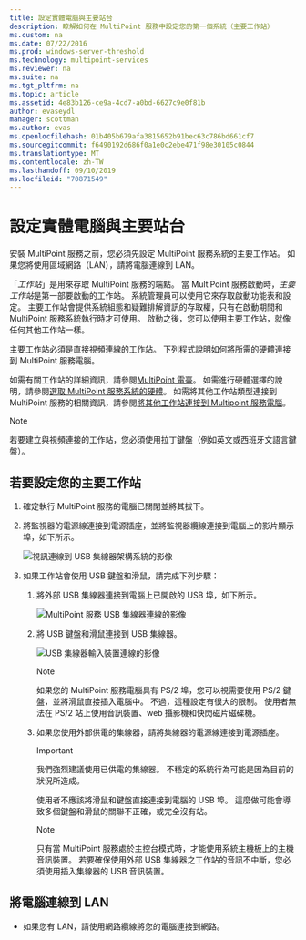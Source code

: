 ```yaml
---
title: 設定實體電腦與主要站台
description: 瞭解如何在 MultiPoint 服務中設定您的第一個系統（主要工作站）
ms.custom: na
ms.date: 07/22/2016
ms.prod: windows-server-threshold
ms.technology: multipoint-services
ms.reviewer: na
ms.suite: na
ms.tgt_pltfrm: na
ms.topic: article
ms.assetid: 4e83b126-ce9a-4cd7-a0bd-6627c9e0f81b
author: evaseydl
manager: scottman
ms.author: evas
ms.openlocfilehash: 01b405b679afa3815652b91bec63c786bd661cf7
ms.sourcegitcommit: f6490192d686f0a1e0c2ebe471f98e30105c0844
ms.translationtype: MT
ms.contentlocale: zh-TW
ms.lasthandoff: 09/10/2019
ms.locfileid: "70871549"
---
```

# <a name="set-up-the-physical-computer-and-primary-station"></a>設定實體電腦與主要站台
安裝 MultiPoint 服務之前，您必須先設定 MultiPoint 服務系統的主要工作站。 如果您將使用區域網路（LAN），請將電腦連線到 LAN。  
  
「*工作站*」是用來存取 MultiPoint 服務的端點。 當 MultiPoint 服務啟動時，*主要工作站*是第一部要啟動的工作站。 系統管理員可以使用它來存取啟動功能表和設定。 主要工作站會提供系統組態和疑難排解資訊的存取權，只有在啟動期間和 MultiPoint 服務系統執行時才可使用。 啟動之後，您可以使用主要工作站，就像任何其他工作站一樣。  
  
主要工作站必須是直接視頻連線的工作站。 下列程式說明如何將所需的硬體連接到 MultiPoint 服務電腦。  
  
如需有關工作站的詳細資訊，請參閱[MultiPoint 電臺](multipoint-services-stations.md)。 如需進行硬體選擇的說明，請參閱[選取 MultiPoint 服務系統的硬體](Selecting-Hardware-for-Your-MultiPoint-services-System.md)。 如需將其他工作站類型連接到 MultiPoint 服務的相關資訊，請參閱[將其他工作站連接到 Multipoint 服務電腦](Attach-additional-stations-to-your-MultiPoint-services-computer.md)。  
  
> [!NOTE]  
> 若要建立與視頻連接的工作站，您必須使用拉丁鍵盤（例如英文或西班牙文語言鍵盤）。  
  
## <a name="to-set-up-your-primary-station"></a>若要設定您的主要工作站  
  
1.  確定執行 MultiPoint 服務的電腦已關閉並將其拔下。  
  
2.  將監視器的電源線連接到電源插座，並將監視器纜線連接到電腦上的影片顯示埠，如下所示。  
  
    ![視訊連線到 USB 集線器架構系統的影像](./media/WMSVideoConnection.gif)  
  
3.  如果工作站會使用 USB 鍵盤和滑鼠，請完成下列步驟：  
  
    1.  將外部 USB 集線器連接到電腦上已開啟的 USB 埠，如下所示。  
  
        ![MultiPoint 服務 USB 集線器連線的影像](./media/WMSUSBHubConnection.gif)  
  
    2.  將 USB 鍵盤和滑鼠連接到 USB 集線器。  
  
        ![USB 集線器輸入裝置連線的影像](./media/WMSUSBDeviceConnection.gif)  
  
        > [!NOTE]  
        > 如果您的 MultiPoint 服務電腦具有 PS/2 埠，您可以視需要使用 PS/2 鍵盤，並將滑鼠直接插入電腦中。 不過，這種設定有很大的限制。 使用者無法在 PS/2 站上使用音訊裝置、web 攝影機和快閃磁片磁碟機。  
  
    3.  如果您使用外部供電的集線器，請將集線器的電源線連接到電源插座。  
  
        > [!IMPORTANT]  
        > 我們強烈建議使用已供電的集線器。 不穩定的系統行為可能是因為目前的狀況所造成。  
        >   
        > 使用者不應該將滑鼠和鍵盤直接連接到電腦的 USB 埠。 這麼做可能會導致多個鍵盤和滑鼠的關聯不正確，或完全沒有站。  
  
        > [!NOTE]  
        > 只有當 MultiPoint 服務處於主控台模式時，才能使用系統主機板上的主機音訊裝置。 若要確保使用外部 USB 集線器之工作站的音訊不中斷，您必須使用插入集線器的 USB 音訊裝置。  
  
## <a name="to-connect-the-computer-to-the-lan"></a>將電腦連線到 LAN  
  
-   如果您有 LAN，請使用網路纜線將您的電腦連接到網路。